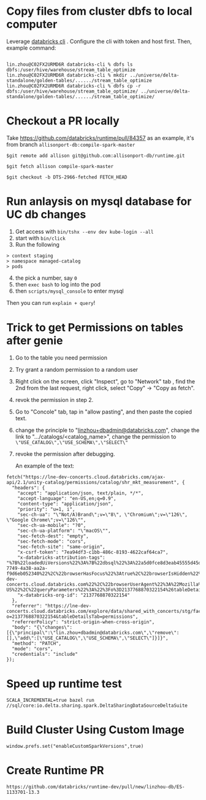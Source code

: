# Copy files from cluster dbfs to local computer
Leverage [databricks cli](https://docs.databricks.com/dev-tools/cli/index.html) .
Configure the cli with token and host first.
Then, example command:
```

lin.zhou@C02FX2URMD6R databricks-cli % dbfs ls dbfs:/user/hive/warehouse/stream_table_optimize
lin.zhou@C02FX2URMD6R databricks-cli % mkdir ../universe/delta-standalone/golden-tables/....../stream_table_optimize
lin.zhou@C02FX2URMD6R databricks-cli % dbfs cp -r dbfs:/user/hive/warehouse/stream_table_optimize/ ../universe/delta-standalone/golden-tables/....../stream_table_optimize/

```

# Checkout a PR locally
Take https://github.com/databricks/runtime/pull/84357 as an example, it's from branch `allisonport-db:compile-spark-master`
```
$git remote add allison git@github.com:allisonport-db/runtime.git

$git fetch allison compile-spark-master

$git checkout -b DTS-2966-fetched FETCH_HEAD
```

# Run anlaysis on mysql database for UC db changes
1. Get access with `bin/tshx --env dev kube-login --all`
2. start with `bin/click`
3. Run the following
```
> context staging
> namespace managed-catalog
> pods
```
4. the pick a number, say `0`
5. then `exec bash` to log into the pod
6. then `scripts/mysql_console` to enter mysql

Then you can run `explain + query`!

# Trick to get Permissions on tables after genie
1. Go to the table you need permission
2. Try grant a random permission to a random user
3. Right click on the screen, click "Inspect", go to "Network" tab , find the 2nd from the last request, right click, select "Copy" -> "Copy as fetch".
4. revok the permission in step 2.
5. Go to "Concole" tab, tap in "allow pasting", and then paste the copied text.
6. change the principle to "linzhou+dbadmin@databricks.com", change the link to ".../catalogs/<catalog_name>", change the permission to `\"USE_CATALOG\",\"USE_SCHEMA\",\"SELECT\"`
7. revoke the permission after debugging.

   An example of the text:
```
fetch("https://lne-dev-concerts.cloud.databricks.com/ajax-api/2.1/unity-catalog/permissions/catalog/shr_mkt_measurement", {
  "headers": {
    "accept": "application/json, text/plain, */*",
    "accept-language": "en-US,en;q=0.9",
    "content-type": "application/json",
    "priority": "u=1, i",
    "sec-ch-ua": "\"Not/A)Brand\";v=\"8\", \"Chromium\";v=\"126\", \"Google Chrome\";v=\"126\"",
    "sec-ch-ua-mobile": "?0",
    "sec-ch-ua-platform": "\"macOS\"",
    "sec-fetch-dest": "empty",
    "sec-fetch-mode": "cors",
    "sec-fetch-site": "same-origin",
    "x-csrf-token": "7ea94df3-c1bb-486c-8193-4622caf64ca7",
    "x-databricks-attribution-tags": "%7B%22loadedUiVersions%22%3A%7B%22dbsql%22%3A%22a5d0fce8d3eab45555d45d04f015302800fcb5d5%22%2C%22monolith%22%3A%22b2118b125c36172bfda5879343bf02e08c3883bd%22%7D%2C%22clientBranchName%22%3A%22DEPRECATED%22%2C%22browserIdleTime%22%3A387.70000000298023%2C%22browserTabId%22%3A%22c8571f70-7749-4a38-aa2a-f9d6eb052340%22%2C%22browserHasFocus%22%3Atrue%2C%22browserIsHidden%22%3Afalse%2C%22browserHash%22%3A%22%22%2C%22browserPathName%22%3A%22%2Fexplore%2Fdata%2Fshared_with_concerts%2Fstg%2Ffacebook_campaign_performance_v1%22%2C%22browserHostName%22%3A%22lne-dev-concerts.cloud.databricks.com%22%2C%22browserUserAgent%22%3A%22Mozilla%2F5.0%20(Macintosh%3B%20Intel%20Mac%20OS%20X%2010_15_7)%20AppleWebKit%2F537.36%20(KHTML%2C%20like%20Gecko)%20Chrome%2F126.0.0.0%20Safari%2F537.36%22%2C%22eventWindowTime%22%3A115796.39999999106%2C%22clientTimestamp%22%3A1720668967518%2C%22clientLocale%22%3A%22en%22%2C%22browserLanguage%22%3A%22en-US%22%2C%22queryParameters%22%3A%22%3Fo%3D2137768870322154%26tableDetailsTab%3Dpermissions%22%2C%22pageId%22%3A%22discovery.data_explorer.data.table%22%2C%22pageViewId%22%3A%221720668874790h5d4mz7j%22%7D",
    "x-databricks-org-id": "2137768870322154"
  },
  "referrer": "https://lne-dev-concerts.cloud.databricks.com/explore/data/shared_with_concerts/stg/facebook_campaign_performance_v1?o=2137768870322154&tableDetailsTab=permissions",
  "referrerPolicy": "strict-origin-when-cross-origin",
  "body": "{\"changes\":[{\"principal\":\"lin.zhou+dbadmin@databricks.com\",\"remove\":[],\"add\":[\"USE_CATALOG\",\"USE_SCHEMA\",\"SELECT\"]}]}",
  "method": "PATCH",
  "mode": "cors",
  "credentials": "include"
});
```

# Speed up runtime test 
```
SCALA_INCREMENTAL=true bazel run //sql/core:io.delta.sharing.spark.DeltaSharingDataSourceDeltaSuite
```

# Build Cluster Using Custom Image
```
window.prefs.set("enableCustomSparkVersions",true)
```

# Create Runtime PR
```
https://github.com/databricks/runtime-dev/pull/new/linzhou-db/ES-1133701-13.3
```
